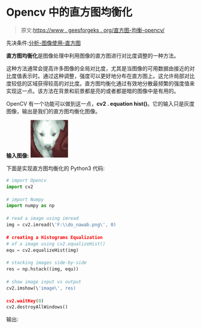 # Opencv 中的直方图均衡化

> 原文:[https://www . geesforgeks . org/直方图-均衡-opencv/](https://www.geeksforgeeks.org/histograms-equalization-opencv/)

先决条件:[分析-图像使用-直方图](https://www.geeksforgeeks.org/opencv-python-program-analyze-image-using-histogram)

**直方图均衡化**是图像处理中利用图像的直方图进行对比度调整的一种方法。

这种方法通常会提高许多图像的全局对比度，尤其是当图像的可用数据由接近的对比度值表示时。通过这种调整，强度可以更好地分布在直方图上。这允许局部对比度较低的区域获得较高的对比度。直方图均衡化通过有效地分散最频繁的强度值来实现这一点。该方法在背景和前景都是亮的或者都是暗的图像中是有用的。

OpenCV 有一个功能可以做到这一点，**cv2 . equation hist()**。它的输入只是灰度图像，输出是我们的直方图均衡化图像。

**输入图像:**
![](img/b3af9c5da165665ef7b294bcd15c3bd7.png)

下面是实现直方图均衡化的 Python3 代码:

```py
# import Opencv
import cv2

# import Numpy
import numpy as np

# read a image using imread
img = cv2.imread(\'F:\\do_nawab.png\', 0)

# creating a Histograms Equalization
# of a image using cv2.equalizeHist()
equ = cv2.equalizeHist(img)

# stacking images side-by-side
res = np.hstack((img, equ))

# show image input vs output
cv2.imshow(\'image\', res)

cv2.waitKey(0)
cv2.destroyAllWindows()
```

输出: